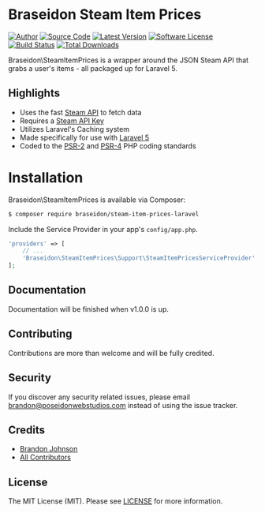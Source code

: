 # Braseidon Steam Item Prices

[![Author](http://img.shields.io/badge/author-@BraSeidon-blue.svg?style=flat-square)](https://twitter.com/BraSeidon)
[![Source Code](http://img.shields.io/badge/source-braseidon/steam--item--prices--laravel-blue.svg?style=flat-square)](https://github.com/braseidon/steam-item-prices-laravel)
[![Latest Version](https://img.shields.io/github/release/braseidon/steam--item--prices--laravel.svg?style=flat-square)](https://github.com/braseidon/steam-item-prices-laravel/releases)
[![Software License](https://img.shields.io/badge/license-MIT-brightgreen.svg?style=flat-square)](https://github.com/braseidon/steam-item-prices-laravel/blob/master/LICENSE)
[![Build Status](https://img.shields.io/travis/braseidon/steam-item-prices-laravel/master.svg?style=flat-square)](https://travis-ci.org/braseidon/steam-item-prices-laravel)
[![Total Downloads](https://img.shields.io/packagist/dt/braseidon/steam-item-prices-laravel.svg?style=flat-square)](https://packagist.org/packages/braseidon/steam-item-prices-laravel)

Braseidon\SteamItemPrices is a wrapper around the JSON Steam API that grabs a user's items - all packaged up for Laravel 5.

## Highlights

- Uses the fast [Steam API](http://steamcommunity.com/dev/) to fetch data
- Requires a [Steam API Key](http://steamcommunity.com/dev/apikey)
- Utilizes Laravel's Caching system
- Made specifically for use with [Laravel 5](https://github.com/laravel/laravel)
- Coded to the [PSR-2](http://www.php-fig.org/psr/psr-2/) and [PSR-4](http://www.php-fig.org/psr/psr-4/) PHP coding standards

# Installation

Braseidon\SteamItemPrices is available via Composer:

```bash
$ composer require braseidon/steam-item-prices-laravel
```

Include the Service Provider in your app's <code>config/app.php</code>.

```php
'providers' => [
    // ...
    'Braseidon\SteamItemPrices\Support\SteamItemPricesServiceProvider',
];
```

## Documentation

Documentation will be finished when v1.0.0 is up.

## Contributing

Contributions are more than welcome and will be fully credited.

## Security

If you discover any security related issues, please email brandon@poseidonwebstudios.com instead of using the issue tracker.

## Credits

- [Brandon Johnson](https://github.com/braseidon)
- [All Contributors](https://github.com/braseidon/steam-item-prices-laravel/graphs/contributors)

## License

The MIT License (MIT). Please see [LICENSE](https://github.com/braseidon/steam-item-prices-laravel/blob/master/LICENSE) for more information.